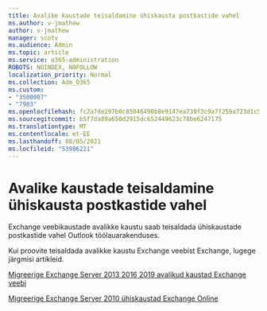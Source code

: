 ```yaml
---
title: Avalike kaustade teisaldamine ühiskausta postkastide vahel
ms.author: v-jmathew
author: v-jmathew
manager: scotv
ms.audience: Admin
ms.topic: article
ms.service: o365-administration
ROBOTS: NOINDEX, NOFOLLOW
localization_priority: Normal
ms.collection: Adm_O365
ms.custom:
- "3500007"
- "7983"
ms.openlocfilehash: fc2a7de297b0c85046490b8e9147ea739f3c9a7f259a723d1c5ab95d57006fbb
ms.sourcegitcommit: b5f7da89a650d2915dc652449623c78be6247175
ms.translationtype: MT
ms.contentlocale: et-EE
ms.lasthandoff: 08/05/2021
ms.locfileid: "53986221"
---
```

# <a name="move-public-folders-between-public-folder-mailboxes"></a>Avalike kaustade teisaldamine ühiskausta postkastide vahel

Exchange veebikaustade avalikke kaustu saab teisaldada ühiskaustade postkastide vahel Outlook töölauarakenduses.

Kui proovite teisaldada avalikke kaustu Exchange veebist Exchange, lugege järgmisi artikleid.

[Migreerige Exchange Server 2013 2016 2019 avalikud kaustad Exchange veebi](https://aka.ms/ModernPFToEXO)

[Migreerige Exchange Server 2010 ühiskaustad Exchange Online](https://aka.ms/LegacyPFToEXO)
